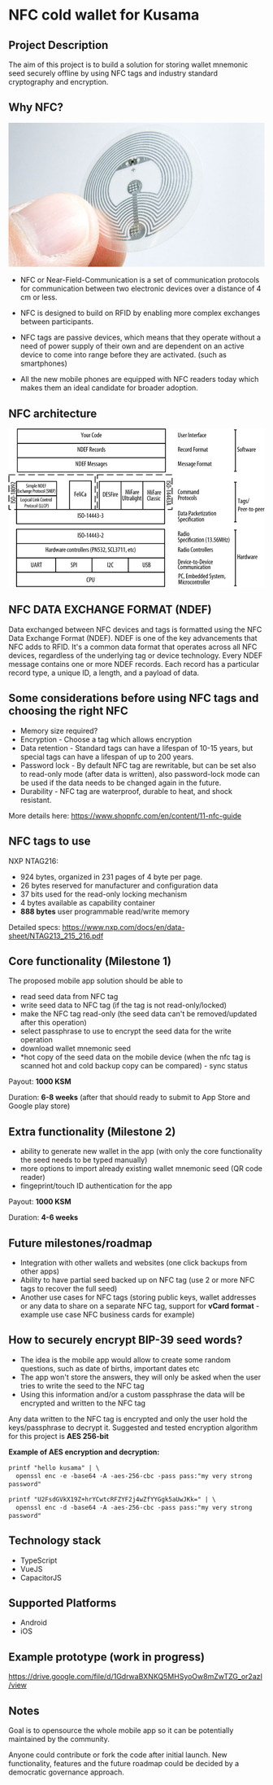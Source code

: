# NFC cold wallet for Kusama

## Project Description
The aim of this project is to build a solution for storing wallet mnemonic seed securely offline by using NFC tags and industry standard cryptography and encryption.

## Why NFC?
![nfc_ref_arch](nfc.jpg)
- NFC or Near-Field-Communication is a set of communication protocols for communication between two electronic devices over a distance of 4 cm or less.

- NFC is designed to build on RFID by enabling more complex exchanges between participants.

- NFC tags are passive devices, which means that they operate without a need of power supply of their own and are dependent on an active device to come into range before they are activated. (such as smartphones)

- All the new mobile phones are equipped with NFC readers today which makes them an ideal candidate for broader adoption.

## NFC architecture
![nfc_ref_arch](nfc_arch.jpg)

## NFC DATA EXCHANGE FORMAT (NDEF)
Data exchanged between NFC devices and tags is formatted using the NFC Data Exchange Format (NDEF). NDEF is one of the key advancements that NFC adds to RFID. It's a common data format that operates across all NFC devices, regardless of the underlying tag or device technology. Every NDEF message contains one or more NDEF records. Each record has a particular record type, a unique ID, a length, and a payload of data.

## Some considerations before using NFC tags and choosing the right NFC
- Memory size required?
- Encryption - Choose a tag which allows encryption
- Data retention - Standard tags can have a lifespan of 10-15 years, but special tags can have a lifespan of up to 200 years.
- Password lock - By default NFC tag are rewritable, but can be set also to read-only mode (after data is written), also password-lock mode can be used if the data needs to be changed again in the future.
- Durability - NFC tag are waterproof, durable to heat, and shock resistant.

More details here: https://www.shopnfc.com/en/content/11-nfc-guide

## NFC tags to use
NXP NTAG216: 
- 924 bytes, organized in 231 pages of 4 byte per page.
- 26 bytes reserved for manufacturer and configuration data
- 37 bits used for the read-only locking mechanism
- 4 bytes available as capability container
- **888 bytes** user programmable read/write memory

Detailed specs:
https://www.nxp.com/docs/en/data-sheet/NTAG213_215_216.pdf


## Core functionality (Milestone 1)
The proposed mobile app solution should be able to
- read seed data from NFC tag
- write seed data to NFC tag (if the tag is not read-only/locked)
- make the NFC tag read-only (the seed data can't be removed/updated after this operation)
- select passphrase to use to encrypt the seed data for the write operation
- download wallet mnemonic seed 
- *hot copy of the seed data on the mobile device (when the nfc tag is scanned hot and cold backup copy can be compared) - sync status

Payout: **1000 KSM**

Duration: **6-8 weeks** (after that should ready to submit to App Store and Google play store)

## Extra functionality (Milestone 2)
- ability to generate new wallet in the app (with only the core functionality the seed needs to be typed manually)
- more options to import already existing wallet mnemonic seed (QR code reader)
- fingeprint/touch ID authentication for the app

Payout: **1000 KSM**

Duration: **4-6 weeks**

## Future milestones/roadmap
- Integration with other wallets and websites (one click backups from other apps)
- Ability to have partial seed backed up on NFC tag (use 2 or more NFC tags to recover the full seed)
- Another use cases for NFC tags (storing public keys, wallet addresses or any data to share on a separate NFC tag, support for **vCard format** - example use case NFC business cards for example)

## How to securely encrypt BIP-39 seed words?
- The idea is the mobile app would allow to create some random questions, such as date of births, important dates etc
- The app won't store the answers, they will only be asked when the user tries to write the seed to the NFC tag
- Using this information and/or a custom passphrase the data will be encrypted and written to the NFC tag 

Any data written to the NFC tag is encrypted and only the user hold the keys/passphrase to decrypt it.
Suggested and tested encryption algorithm for this project is **AES 256-bit**

**Example of AES encryption and decryption:**

```
printf "hello kusama" | \
  openssl enc -e -base64 -A -aes-256-cbc -pass pass:"my very strong password"
```

```
printf "U2FsdGVkX19Z+hrYCwtcRFZYF2j4wZfYYGgk5aUwJKk=" | \
  openssl enc -d -base64 -A -aes-256-cbc -pass pass:"my very strong password"
```

## Technology stack
- TypeScript
- VueJS
- CapacitorJS

## Supported Platforms
- Android 
- iOS

## Example prototype (work in progress)
https://drive.google.com/file/d/1GdrwaBXNKQ5MHSyoOw8mZwTZG_or2azI/view

## Notes
Goal is to opensource the whole mobile app so it can be potentially maintained by the community.

Anyone could contribute or fork the code after initial launch.
New functionality, features and the future roadmap could be decided by a democratic governance approach.

